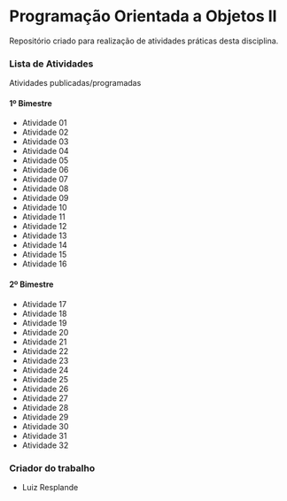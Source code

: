 Programação Orientada a Objetos II
=================

Repositório criado para realização de atividades práticas desta disciplina.

### Lista de Atividades

Atividades publicadas/programadas

#### 1º Bimestre
* Atividade 01
* Atividade 02
* Atividade 03
* Atividade 04
* Atividade 05
* Atividade 06
* Atividade 07
* Atividade 08
* Atividade 09
* Atividade 10
* Atividade 11
* Atividade 12
* Atividade 13
* Atividade 14
* Atividade 15
* Atividade 16

#### 2º Bimestre
* Atividade 17
* Atividade 18
* Atividade 19
* Atividade 20
* Atividade 21
* Atividade 22
* Atividade 23
* Atividade 24
* Atividade 25
* Atividade 26
* Atividade 27
* Atividade 28
* Atividade 29
* Atividade 30
* Atividade 31
* Atividade 32

### Criador do trabalho
- Luiz Resplande
